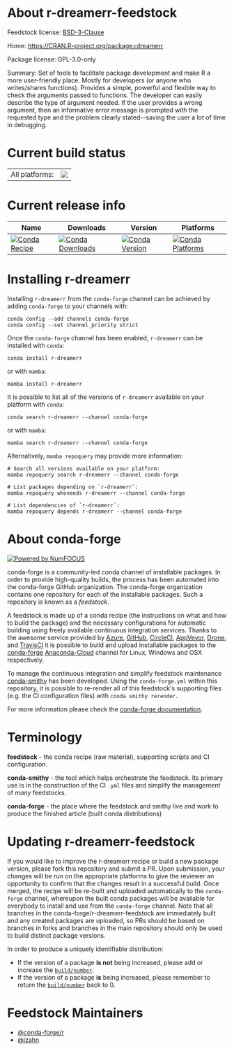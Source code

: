 About r-dreamerr-feedstock
==========================

Feedstock license: [BSD-3-Clause](https://github.com/conda-forge/r-dreamerr-feedstock/blob/main/LICENSE.txt)

Home: https://CRAN.R-project.org/package=dreamerr

Package license: GPL-3.0-only

Summary: Set of tools to facilitate package development and make R a more user-friendly place. Mostly for developers (or anyone who writes/shares functions). Provides a simple, powerful and flexible way to check the arguments passed to functions. The developer can easily describe the type of argument needed. If the user provides a wrong argument, then an informative error message is prompted with the requested type and the problem clearly stated--saving the user a lot of time in debugging.

Current build status
====================


<table><tr><td>All platforms:</td>
    <td>
      <a href="https://dev.azure.com/conda-forge/feedstock-builds/_build/latest?definitionId=12805&branchName=main">
        <img src="https://dev.azure.com/conda-forge/feedstock-builds/_apis/build/status/r-dreamerr-feedstock?branchName=main">
      </a>
    </td>
  </tr>
</table>

Current release info
====================

| Name | Downloads | Version | Platforms |
| --- | --- | --- | --- |
| [![Conda Recipe](https://img.shields.io/badge/recipe-r--dreamerr-green.svg)](https://anaconda.org/conda-forge/r-dreamerr) | [![Conda Downloads](https://img.shields.io/conda/dn/conda-forge/r-dreamerr.svg)](https://anaconda.org/conda-forge/r-dreamerr) | [![Conda Version](https://img.shields.io/conda/vn/conda-forge/r-dreamerr.svg)](https://anaconda.org/conda-forge/r-dreamerr) | [![Conda Platforms](https://img.shields.io/conda/pn/conda-forge/r-dreamerr.svg)](https://anaconda.org/conda-forge/r-dreamerr) |

Installing r-dreamerr
=====================

Installing `r-dreamerr` from the `conda-forge` channel can be achieved by adding `conda-forge` to your channels with:

```
conda config --add channels conda-forge
conda config --set channel_priority strict
```

Once the `conda-forge` channel has been enabled, `r-dreamerr` can be installed with `conda`:

```
conda install r-dreamerr
```

or with `mamba`:

```
mamba install r-dreamerr
```

It is possible to list all of the versions of `r-dreamerr` available on your platform with `conda`:

```
conda search r-dreamerr --channel conda-forge
```

or with `mamba`:

```
mamba search r-dreamerr --channel conda-forge
```

Alternatively, `mamba repoquery` may provide more information:

```
# Search all versions available on your platform:
mamba repoquery search r-dreamerr --channel conda-forge

# List packages depending on `r-dreamerr`:
mamba repoquery whoneeds r-dreamerr --channel conda-forge

# List dependencies of `r-dreamerr`:
mamba repoquery depends r-dreamerr --channel conda-forge
```


About conda-forge
=================

[![Powered by
NumFOCUS](https://img.shields.io/badge/powered%20by-NumFOCUS-orange.svg?style=flat&colorA=E1523D&colorB=007D8A)](https://numfocus.org)

conda-forge is a community-led conda channel of installable packages.
In order to provide high-quality builds, the process has been automated into the
conda-forge GitHub organization. The conda-forge organization contains one repository
for each of the installable packages. Such a repository is known as a *feedstock*.

A feedstock is made up of a conda recipe (the instructions on what and how to build
the package) and the necessary configurations for automatic building using freely
available continuous integration services. Thanks to the awesome service provided by
[Azure](https://azure.microsoft.com/en-us/services/devops/), [GitHub](https://github.com/),
[CircleCI](https://circleci.com/), [AppVeyor](https://www.appveyor.com/),
[Drone](https://cloud.drone.io/welcome), and [TravisCI](https://travis-ci.com/)
it is possible to build and upload installable packages to the
[conda-forge](https://anaconda.org/conda-forge) [Anaconda-Cloud](https://anaconda.org/)
channel for Linux, Windows and OSX respectively.

To manage the continuous integration and simplify feedstock maintenance
[conda-smithy](https://github.com/conda-forge/conda-smithy) has been developed.
Using the ``conda-forge.yml`` within this repository, it is possible to re-render all of
this feedstock's supporting files (e.g. the CI configuration files) with ``conda smithy rerender``.

For more information please check the [conda-forge documentation](https://conda-forge.org/docs/).

Terminology
===========

**feedstock** - the conda recipe (raw material), supporting scripts and CI configuration.

**conda-smithy** - the tool which helps orchestrate the feedstock.
                   Its primary use is in the construction of the CI ``.yml`` files
                   and simplify the management of *many* feedstocks.

**conda-forge** - the place where the feedstock and smithy live and work to
                  produce the finished article (built conda distributions)


Updating r-dreamerr-feedstock
=============================

If you would like to improve the r-dreamerr recipe or build a new
package version, please fork this repository and submit a PR. Upon submission,
your changes will be run on the appropriate platforms to give the reviewer an
opportunity to confirm that the changes result in a successful build. Once
merged, the recipe will be re-built and uploaded automatically to the
`conda-forge` channel, whereupon the built conda packages will be available for
everybody to install and use from the `conda-forge` channel.
Note that all branches in the conda-forge/r-dreamerr-feedstock are
immediately built and any created packages are uploaded, so PRs should be based
on branches in forks and branches in the main repository should only be used to
build distinct package versions.

In order to produce a uniquely identifiable distribution:
 * If the version of a package **is not** being increased, please add or increase
   the [``build/number``](https://docs.conda.io/projects/conda-build/en/latest/resources/define-metadata.html#build-number-and-string).
 * If the version of a package **is** being increased, please remember to return
   the [``build/number``](https://docs.conda.io/projects/conda-build/en/latest/resources/define-metadata.html#build-number-and-string)
   back to 0.

Feedstock Maintainers
=====================

* [@conda-forge/r](https://github.com/conda-forge/r/)
* [@izahn](https://github.com/izahn/)

